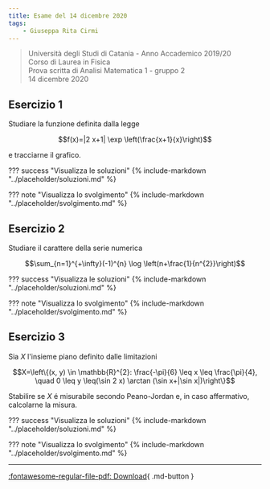 ```yaml
---
title: Esame del 14 dicembre 2020
tags:
    - Giuseppa Rita Cirmi
---
```


>Università degli Studi di Catania - Anno Accademico 2019/20<br>
Corso di Laurea in Fisica<br>
Prova scritta di Analisi Matematica 1 - gruppo 2<br>
14 dicembre 2020

## Esercizio 1
Studiare la funzione definita dalla legge

$$f(x)=|2 x+1| \exp \left(\frac{x+1}{x}\right)$$

e tracciarne il grafico.

??? success "Visualizza le soluzioni"
    {% include-markdown "../placeholder/soluzioni.md" %}

??? note "Visualizza lo svolgimento"
    {% include-markdown "../placeholder/svolgimento.md" %}

## Esercizio 2
Studiare il carattere della serie numerica

$$\sum_{n=1}^{+\infty}(-1)^{n} \log \left(n+\frac{1}{n^{2}}\right)$$

??? success "Visualizza le soluzioni"
    {% include-markdown "../placeholder/soluzioni.md" %}

??? note "Visualizza lo svolgimento"
    {% include-markdown "../placeholder/svolgimento.md" %}

## Esercizio 3
Sia $X$ l'insieme piano definito dalle limitazioni

$$X=\left\{(x, y) \in \mathbb{R}^{2}: \frac{-\pi}{6} \leq x \leq \frac{\pi}{4}, \quad 0 \leq y \leq(\sin 2 x) \arctan (\sin x+|\sin x|)\right\}$$

Stabilire se $X$ é misurabile secondo Peano-Jordan e, in caso
affermativo, calcolarne la misura.

??? success "Visualizza le soluzioni"
    {% include-markdown "../placeholder/soluzioni.md" %}

??? note "Visualizza lo svolgimento"
    {% include-markdown "../placeholder/svolgimento.md" %}

---

[:fontawesome-regular-file-pdf: Download](pdf/2020-12-14-g2.pdf){ .md-button }
